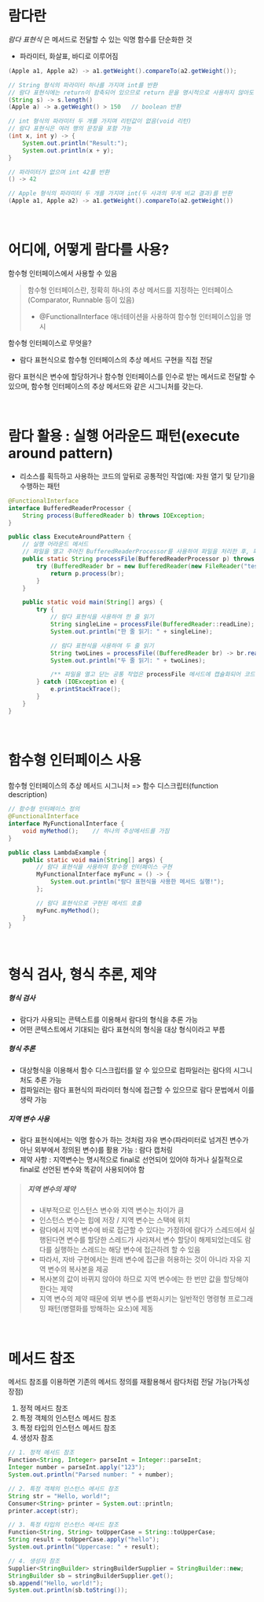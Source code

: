 # 람다란
*람다 표현식* 은 메서드로 전달할 수 있는 익명 함수를 단순화한 것
- 파라미터, 화살표, 바디로 이루어짐

```java
(Apple a1, Apple a2) -> a1.getWeight().compareTo(a2.getWeight());
```

```java
// String 형식의 파라미터 하나를 가지며 int를 반환
// 람다 표현식에는 return이 함축되어 있으므로 return 문을 명시적으로 사용하지 않아도 됨
(String s) -> s.length()
(Apple a) -> a.getWeight() > 150   // boolean 반환

// int 형식의 파라미터 두 개를 가지며 리턴값이 없음(void 리턴)
// 람다 표현식은 여러 행의 문장을 포함 가능 
(int x, int y) -> {
    System.out.println("Result:");
    System.out.println(x + y);
}

// 파라미터가 없으며 int 42를 반환
() -> 42

// Apple 형식의 파라미터 두 개를 가지며 int(두 사과의 무게 비교 결과)를 반환
(Apple a1, Apple a2) -> a1.getWeight().compareTo(a2.getWeight())

```

<br>

# 어디에, 어떻게 람다를 사용?
함수형 인터페이스에서 사용할 수 있음

> 함수형 인터페이스란, 정확히 하나의 추상 메서드를 지정하는 인터페이스(Comparator, Runnable 등이 있음)
> - @FunctionalInterface 애너테이션을 사용하여 함수형 인터페이스임을 명시

함수형 인터페이스로 무엇을?
- 람다 표현식으로 함수형 인터페이스의 추상 메서드 구현을 직접 전달

람다 표현식은 변수에 할당하거나 함수형 인터페이스를 인수로 받는 메서드로 전달할 수 있으며, 함수형 인터페이스의 추상 메서드와 같은 시그니처를 갖는다.

<br>

# 람다 활용 : 실행 어라운드 패턴(execute around pattern)
- 리소스를 획득하고 사용하는 코드의 앞뒤로 공통적인 작업(예: 자원 열기 및 닫기)을 수행하는 패턴

```java
@FunctionalInterface
interface BufferedReaderProcessor {
    String process(BufferedReader b) throws IOException;
}

public class ExecuteAroundPattern {
    // 실행 어라운드 메서드
    // 파일을 열고 주어진 BufferedReaderProcessor를 사용하여 파일을 처리한 후, 파일을 닫는 역할
    public static String processFile(BufferedReaderProcessor p) throws IOException {
        try (BufferedReader br = new BufferedReader(new FileReader("test.txt"))) {
            return p.process(br);
        }
    }

    public static void main(String[] args) {
        try {
            // 람다 표현식을 사용하여 한 줄 읽기
            String singleLine = processFile(BufferedReader::readLine);
            System.out.println("한 줄 읽기: " + singleLine);

            // 람다 표현식을 사용하여 두 줄 읽기
            String twoLines = processFile((BufferedReader br) -> br.readLine() + "\n" + br.readLine());
            System.out.println("두 줄 읽기: " + twoLines);

            /** 파일을 열고 닫는 공통 작업은 processFile 메서드에 캡슐화되어 코드 중복을 줄일 수 있음 */
        } catch (IOException e) {
            e.printStackTrace();
        }
    }
}
```


<br>

# 함수형 인터페이스 사용 
#####
함수형 인터페이스의 추상 메서드 시그니처 => 함수 디스크립터(function description)

```java
// 함수형 인터페이스 정의
@FunctionalInterface
interface MyFunctionalInterface {
    void myMethod();    // 하나의 추상메서드를 가짐 
}

public class LambdaExample {
    public static void main(String[] args) {
        // 람다 표현식을 사용하여 함수형 인터페이스 구현
        MyFunctionalInterface myFunc = () -> {
            System.out.println("람다 표현식을 사용한 메서드 실행!");
        };

        // 람다 표현식으로 구현된 메서드 호출
        myFunc.myMethod();
    }
}
```

<br>

# 형식 검사, 형식 추론, 제약
##### 형식 검사
- 람다가 사용되는 콘텍스트를 이용해서 람다의 형식을 추론 가능
- 어떤 콘텍스트에서 기대되는 람다 표현식의 형식을 대상 형식이라고 부름

##### 형식 추론
- 대상형식을 이용해서 함수 디스크립터를 알 수 있으므로 컴파일러는 람다의 시그니처도 추론 가능
- 컴파일러는 람다 표현식의 파라미터 형식에 접근할 수 있으므로 람다 문법에서 이를 생략 가능

##### 지역 변수 사용
- 람다 표현식에서는 익명 함수가 하는 것처럼 자유 변수(파라미터로 넘겨진 변수가 아닌 외부에서 정의된 변수)를 활용 가능 : 람다 캡처링
- 제약 사항 : 지역변수는 명시적으로 final로 선언되어 있어야 하거나 실질적으로 final로 선언된 변수와 똑같이 사용되어야 함

> ##### 지역 변수의 제약
> - 내부적으로 인스턴스 변수와 지역 변수는 차이가 큼
> - 인스턴스 변수는 힙에 저장 / 지역 변수는 스택에 위치 
> - 람다에서 지역 변수에 바로 접근할 수 있다는 가정하에 람다가 스레드에서 실행된다면 변수를 할당한 스레드가 사라져서 변수 할당이 해제되었는데도 람다를 실행하는 스레드는 해당 변수에 접근하려 할 수 있음
> - 따라서, 자바 구현에서는 원래 변수에 접근을 허용하는 것이 아니라 자유 지역 변수의 복사본을 제공
> - 복사본의 값이 바뀌지 않아야 하므로 지역 변수에는 한 번만 값을 할당해야 한다는 제약
> - 지역 변수의 제약 때문에 외부 변수를 변화시키는 일반적인 명령형 프로그래밍 패턴(병렬화를 방해하는 요소)에 제동

<br>

# 메서드 참조
메서드 참조를 이용하면 기존의 메서드 정의를 재활용해서 람다처럼 전달 가능(가독성 장점)
1. 정적 메서드 참조
2. 특정 객체의 인스턴스 메서드 참조
3. 특정 타입의 인스턴스 메서드 참조
4. 생성자 참조

```java
// 1. 정적 메서드 참조
Function<String, Integer> parseInt = Integer::parseInt;
Integer number = parseInt.apply("123");
System.out.println("Parsed number: " + number);
```

```java
// 2. 특정 객체의 인스턴스 메서드 참조
String str = "Hello, world!";
Consumer<String> printer = System.out::println;
printer.accept(str);
```

```java
// 3. 특정 타입의 인스턴스 메서드 참조
Function<String, String> toUpperCase = String::toUpperCase;
String result = toUpperCase.apply("hello");
System.out.println("Uppercase: " + result);
```

```java
// 4. 생성자 참조
Supplier<StringBuilder> stringBuilderSupplier = StringBuilder::new;
StringBuilder sb = stringBuilderSupplier.get();
sb.append("Hello, world!");
System.out.println(sb.toString());
```
